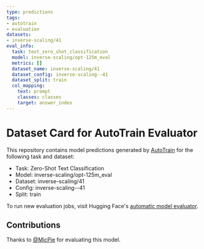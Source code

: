 ```yaml
---
type: predictions
tags:
- autotrain
- evaluation
datasets:
- inverse-scaling/41
eval_info:
  task: text_zero_shot_classification
  model: inverse-scaling/opt-125m_eval
  metrics: []
  dataset_name: inverse-scaling/41
  dataset_config: inverse-scaling--41
  dataset_split: train
  col_mapping:
    text: prompt
    classes: classes
    target: answer_index
---
```

# Dataset Card for AutoTrain Evaluator

This repository contains model predictions generated by [AutoTrain](https://huggingface.co/autotrain) for the following task and dataset:

* Task: Zero-Shot Text Classification
* Model: inverse-scaling/opt-125m_eval
* Dataset: inverse-scaling/41
* Config: inverse-scaling--41
* Split: train

To run new evaluation jobs, visit Hugging Face's [automatic model evaluator](https://huggingface.co/spaces/autoevaluate/model-evaluator).

## Contributions

Thanks to [@MicPie](https://huggingface.co/MicPie) for evaluating this model.